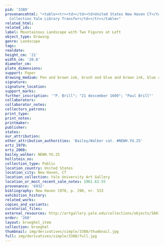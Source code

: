 ```yaml
---
pid: '3380'
provenancehtml: "<table><tr><td></td><td>United States New Haven CT</td><td>Egmont
  Collection Yale Library Transfer</td></tr></table>"
related_html:
related_ids:
label: Mountainous Landscape with Two Figures at Left
object_type: Drawing
genre: Landscape
tags:
realdate:
height_cm: '21'
width_cm: '20.8'
diameter_cm:
plate_dimensions:
support: Paper
drawing_medium: Pen and brown ink, brush and blue and brown ink, blue and brown wash
signature:
signature_location:
support_marks:
further_inscription: '"P. Brill"; "21 descember 1609"; "Paul Brill"'
collaborators:
collaborator_notes:
collectors_patrons:
print_type:
print_notes:
printmaker:
publisher:
states:
our_attribution:
other_attribution_authorities: 'Bailey/Walker cat. #NEWH.YU.25'
ertz_1979:
ertz_2008:
bailey_walker: NEWH.YU.25
hollstein_no:
collection_type: Public
location_country: United States
location_city: New Haven, CT
location_collection: Yale University Art Gallery
location_or_most_recent_sale_notes: 1961.62.55
provenance: '6932'
bibliography: New Haven 1970, p. 290, nr. 533
exhibition_history:
related_works:
copies_and_variants:
curatorial_files:
external_resources: http://artgallery.yale.edu/collections/objects/58613
order: '260'
layout: brueghel_item
collection: brueghel
thumbnail: img/derivatives/simple/3380/thumbnail.jpg
full: img/derivatives/simple/3380/full.jpg
---
```

